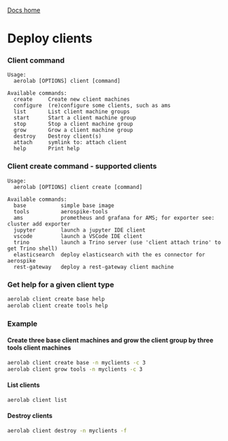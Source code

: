 [Docs home](../../../README.md)

# Deploy clients


### Client command

```
Usage:
  aerolab [OPTIONS] client [command]

Available commands:
  create     Create new client machines
  configure  (re)configure some clients, such as ams
  list       List client machine groups
  start      Start a client machine group
  stop       Stop a client machine group
  grow       Grow a client machine group
  destroy    Destroy client(s)
  attach     symlink to: attach client
  help       Print help
```

### Client create command - supported clients

```
Usage:
  aerolab [OPTIONS] client create [command]

Available commands:
  base           simple base image
  tools          aerospike-tools
  ams            prometheus and grafana for AMS; for exporter see: cluster add exporter
  jupyter        launch a jupyter IDE client
  vscode         launch a VSCode IDE client
  trino          launch a Trino server (use 'client attach trino' to get Trino shell)
  elasticsearch  deploy elasticsearch with the es connector for aerospike
  rest-gateway   deploy a rest-gateway client machine
```

### Get help for a given client type

```bash
aerolab client create base help
aerolab client create tools help
```

### Example

#### Create three base client machines and grow the client group by three tools client machines

```bash
aerolab client create base -n myclients -c 3
aerolab client grow tools -n myclients -c 3
```

#### List clients

```bash
aerolab client list
```

#### Destroy clients

```bash
aerolab client destroy -n myclients -f
```
